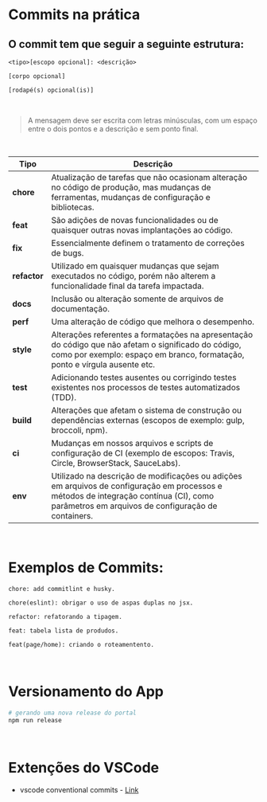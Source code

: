 # Commits na prática

## O commit tem que seguir a seguinte estrutura:

```
<tipo>[escopo opcional]: <descrição>

[corpo opcional]

[rodapé(s) opcional(is)]
```

<br>

> A mensagem deve ser escrita com letras minúsculas, com um espaço entre o dois pontos e a descrição e sem ponto final.

<br>

| Tipo         | Descrição                                                                                                                                                                                    |
| ------------ | -------------------------------------------------------------------------------------------------------------------------------------------------------------------------------------------- |
| **chore**    | Atualização de tarefas que não ocasionam alteração no código de produção, mas mudanças de ferramentas, mudanças de configuração e bibliotecas.                                               |
| **feat**     | São adições de novas funcionalidades ou de quaisquer outras novas implantações ao código.                                                                                                    |
| **fix**      | Essencialmente definem o tratamento de correções de bugs.                                                                                                                                    |
| **refactor** | Utilizado em quaisquer mudanças que sejam executados no código, porém não alterem a funcionalidade final da tarefa impactada.                                                                |
| **docs**     | Inclusão ou alteração somente de arquivos de documentação.                                                                                                                                   |
| **perf**     | Uma alteração de código que melhora o desempenho.                                                                                                                                            |
| **style**    | Alterações referentes a formatações na apresentação do código que não afetam o significado do código, como por exemplo: espaço em branco, formatação, ponto e vírgula ausente etc.           |
| **test**     | Adicionando testes ausentes ou corrigindo testes existentes nos processos de testes automatizados (TDD).                                                                                     |
| **build**    | Alterações que afetam o sistema de construção ou dependências externas (escopos de exemplo: gulp, broccoli, npm).                                                                            |
| **ci**       | Mudanças em nossos arquivos e scripts de configuração de CI (exemplo de escopos: Travis, Circle, BrowserStack, SauceLabs).                                                                   |
| **env**      | Utilizado na descrição de modificações ou adições em arquivos de configuração em processos e métodos de integração contínua (CI), como parâmetros em arquivos de configuração de containers. |

<br>

# Exemplos de Commits:

```
chore: add commitlint e husky.
```

```
chore(eslint): obrigar o uso de aspas duplas no jsx.
```

```
refactor: refatorando a tipagem.
```

```
feat: tabela lista de produdos.
```

```
feat(page/home): criando o roteamentento.
```

<br>

# Versionamento do App

```sh
# gerando uma nova release do portal
npm run release
```

<br>

# Extenções do VSCode

- vscode conventional commits - [Link](https://marketplace.visualstudio.com/items?itemName=vivaxy.vscode-conventional-commits)
